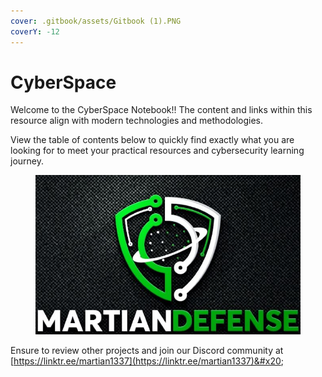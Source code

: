 ```yaml
---
cover: .gitbook/assets/Gitbook (1).PNG
coverY: -12
---
```


# CyberSpace

Welcome to the CyberSpace Notebook!! The content and links within this resource align with modern technologies and methodologies.

View the table of contents below to quickly find exactly what you are looking for to meet your practical resources and cybersecurity learning journey.

<figure><img src=".gitbook/assets/shielddarksmall.jpg" alt=""><figcaption></figcaption></figure>

Ensure to review other projects and join our Discord community at [https://linktr.ee/martian1337](https://linktr.ee/martian1337)&#x20;
